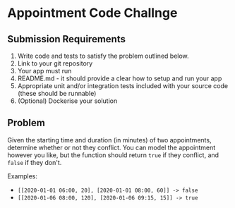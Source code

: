 # Appointment Code Challnge

## Submission Requirements

1. Write code and tests to satisfy the problem outlined below.
2. Link to your git repository
3. Your app must run
4. README.md - it should provide a clear how to setup and run your app
5. Appropriate unit and/or integration tests included with your source code (these should be runnable)
6. (Optional) Dockerise your solution

## Problem

Given the starting time and duration (in minutes) of two appointments, determine whether or not they conflict. 
You can model the appointment however you like, but the function should return `true` if they conflict, and `false` if they don't.

Examples:

- `[[2020-01-01 06:00, 20], [2020-01-01 08:00, 60]] -> false`
- `[[2020-01-06 08:00, 120], [2020-01-06 09:15, 15]] -> true`
